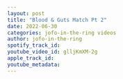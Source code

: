 ```yaml
---
layout: post
title: "Blood & Guts Match Pt 2"
date: 2022-06-30
categories: jofo-in-the-ring videos
author: jofo-in-the-ring
spotify_track_id: 
youtube_video_id: glljKmXM-2g
apple_track_id: 
youtube_metadata: 
---
```

